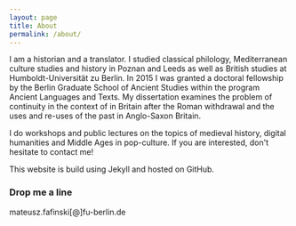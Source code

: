 ```yaml
---
layout: page
title: About
permalink: /about/
---
```


I am a historian and a translator. I studied classical philology, Mediterranean culture studies and history in Poznan and Leeds as well as British studies at Humboldt-Universität zu Berlin. In 2015 I was granted a doctoral fellowship by the Berlin Graduate School of Ancient Studies within the program Ancient Languages and Texts. My dissertation examines the problem of continuity in the context of in Britain after the Roman withdrawal and the uses and re-uses of the past in Anglo-Saxon Britain.

I do workshops and public lectures on the topics of medieval history, digital humanities and Middle Ages in pop-culture. If you are interested, don't hesitate to contact me!

This website is build using Jekyll and hosted on GitHub.

### Drop me a line

mateusz.fafinski[@]fu-berlin.de
